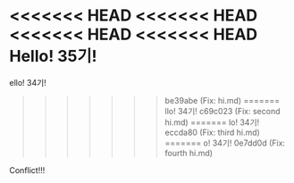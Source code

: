 <<<<<<< HEAD
<<<<<<< HEAD
<<<<<<< HEAD
<<<<<<< HEAD
Hello! 35기!
=======
ello! 34기!
>>>>>>> be39abe (Fix: hi.md)
=======
llo! 34기!
>>>>>>> c69c023 (Fix: second  hi.md)
=======
lo! 34기!
>>>>>>> eccda80 (Fix: third  hi.md)
=======
o! 34기!
>>>>>>> 0e7dd0d (Fix: fourth  hi.md)

Conflict!!!

